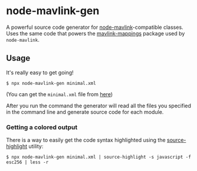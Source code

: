 # node-mavlink-gen

A powerful source code generator for [node-mavlink](https://www.npmjs.com/package/node-mavlink)-compatible classes. Uses the same code that powers the [mavlink-mappings](https://www.npmjs.com/package/mavlink-mappings) package used by `node-mavlink`.

## Usage

It's really easy to get going!

```
$ npx node-mavlink-gen minimal.xml
```

(You can get the `minimal.xml` file from [here](https://raw.githubusercontent.com/mavlink/mavlink/master/message_definitions/v1.0/minimal.xml))

After you run the command the generator will read all the files you specified in the command line and generate source code for each module.

### Getting a colored output

There is a way to easily get the code syntax highlighted using the [source-highlight](https://www.gnu.org/software/src-highlite/) utility:

```
$ npx node-mavlink-gen minimal.xml | source-highlight -s javascript -f esc256 | less -r
```
